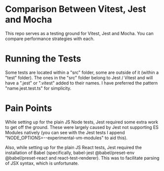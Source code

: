 # Comparison Between Vitest, Jest and Mocha

This repo serves as a testing ground for Vitest, Jest and Mocha. You can compare performance strategies with each.

# Running the Tests

Some tests are located within a "src" folder, some are outside of it (within a "test" folder). The ones in the "src" folder belong to Jest / Vitest and will have a ".jest" or ".vitest" added to their names. I have preferred the pattern "name.jest.test.ts" for simplicity. 

# Pain Points

While setting up for the plain JS Node tests, Jest required some extra work to get off the ground. These were largely caused by Jest not supporting ES Modules natively (you can see with the Jest tests I append "NODE_OPTIONS=--experimental-vm-modules" to aid this).

Also, while setting up for the plain JS React tests, Jest required the installation of Babel (specifically, babel-jest @babel/preset-env @babel/preset-react and react-test-renderer). This was to facilitate parsing of JSX syntax, which is unfortunate. 